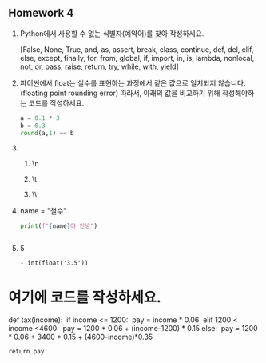 ## Homework 4



1. Python에서 사용할 수 없는 식별자(예약어)를 찾아 작성하세요.

   [False, None, True, and, as, assert, break, class, continue, def, del, elif, else, except, finally, for, from, global, if, import, in, is, lambda, nonlocal, not, or, pass, raise, return, try, while, with, yield]

2. 파이썬에서 float는 실수를 표현하는 과정에서 같은 값으로 일치되지 않습니다.
   (floating point rounding error)
   따라서, 아래의 값을 비교하기 위해 작성해야하는 코드를 작성하세요.

   ```python
   a = 0.1 * 3
   b = 0.3
   round(a,1) == b
   ```

3. 1) \n

   2) \t

   3) \\\

4. name = "철수"

   ```python
   print(f"{name}야 안녕")
   
   
   
   ```

5. 5

       - int(float('3.5'))



# 여기에 코드를 작성하세요.
def tax(income):
​    if income <= 1200:
​        pay = income * 0.06
​    elif 1200 < income <4600:
​        pay = 1200 * 0.06 + (income-1200) * 0.15
​    else:
​        pay = 1200 * 0.06 + 3400 * 0.15 + (4600-income)*0.35
​    

    return pay